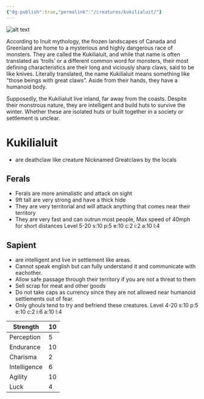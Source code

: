 ```yaml
---
{"dg-publish":true,"permalink":"/creatures/kukilialuit/"}
---
```


![alt text](/img/user/assets/images/Kukilialuit.jpeg)

According to Inuit mythology, the frozen landscapes of Canada and Greenland are home to a mysterious and highly dangerous race of monsters. They are called the Kukilialuit, and while that name is often translated as ‘trolls’ or a different common word for monsters, their most defining characteristics are their long and viciously sharp claws, said to be like knives. Literally translated, the name Kukilialuit means something like “those beings with great claws”. Aside from their hands, they have a humanoid body.

Supposedly, the Kukilialuit live inland, far away from the coasts. Despite their monstrous nature, they are intelligent and build huts to survive the winter. Whether these are isolated huts or built together in a society or settlement is unclear.

# Kukilialuit

- are deathclaw like creature Nicknamed Greatclaws by the locals

## Ferals

- Ferals are more animalistic and attack on sight
- 9ft tall are very strong and have a thick hide
- They are very territorial and will attack anything that comes near their territory
- They are very fast and can outrun most people, Max speed of 40mph for short distances
  Level 5-20
  s:10 p:5 e:10 c:2 i:2 a:10 l:4

## Sapient

- are intelligent and live in settlement like areas.
- Cannot speak english but can fully understand it and communicate with eachother.
- Allow safe passage through their territory if you are not a threat to them
- Sell scrap for meat and other goods
- Do not take caps as currency since they are not allowed near humanoid settlements out of fear.
- Only ghouls tend to try and befriend these creatures.
  Level 4-20
  s:10 p:5 e:10 c:2 i:6 a:10 l:4

| Strength     | 10  |
| ------------ | --- |
| Perception   | 5   |
| Endurance    | 10  |
| Charisma     | 2   |
| Intelligence | 6   |
| Agility      | 10  |
| Luck         | 4   |
<b class="left-thead"></b>

